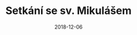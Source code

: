 ---
title: Setkání se sv. Mikulášem
layout: gallery
date: 2018-12-06
imgseries: 2018
gallery: setkani-se-sv-mikulasem-2018
titimg: /imgs/gallery/setkani-se-sv-mikulasem-2018/title.JPG
---